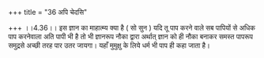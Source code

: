 +++
title = "36 अपि चेदसि"

+++
।।4.36।। इस ज्ञान का माहात्म्य क्या है ( सो सुन ) यदि तू पाप करने वाले सब
पापियों से अधिक पाप करनेवाला अति पापी भी है तो भी ज्ञानरूप नौका द्वारा
अर्थात् ज्ञान को ही नौका बनाकर समस्त पापरूप समुद्रसे अच्छी तरह पार उतर
जायगा। यहाँ मुमुक्षु के लिये धर्म भी पाप ही कहा जाता है।
